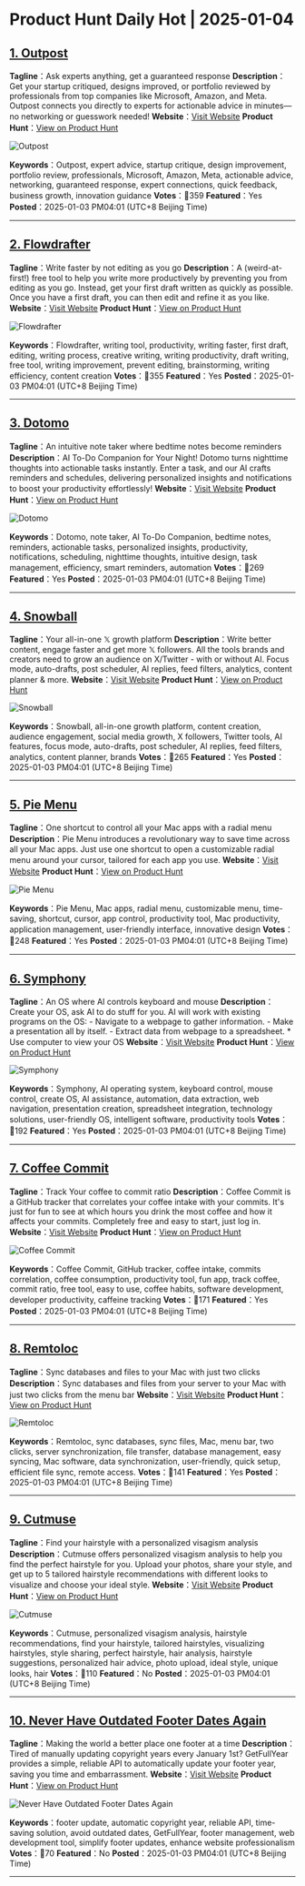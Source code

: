 # Product Hunt Daily Hot | 2025-01-04

## [1. Outpost](https://www.producthunt.com/posts/outpost-4?utm_campaign=producthunt-api&utm_medium=api-v2&utm_source=Application%3A+phtrends+%28ID%3A+147529%29)
**Tagline**：Ask experts anything, get a guaranteed response
**Description**：Get your startup critiqued, designs improved, or portfolio reviewed by professionals from top companies like Microsoft, Amazon, and Meta. Outpost connects you directly to experts for actionable advice in minutes—no networking or guesswork needed!
**Website**：[Visit Website](https://www.producthunt.com/r/4M6I5HM2IWEJXU?utm_campaign=producthunt-api&utm_medium=api-v2&utm_source=Application%3A+phtrends+%28ID%3A+147529%29)
**Product Hunt**：[View on Product Hunt](https://www.producthunt.com/posts/outpost-4?utm_campaign=producthunt-api&utm_medium=api-v2&utm_source=Application%3A+phtrends+%28ID%3A+147529%29)

![Outpost](https://ph-files.imgix.net/7eca4739-fcb2-4363-8002-5dfe5379d768.png?auto=format&fit=crop&frame=1&h=512&w=1024)

**Keywords**：Outpost, expert advice, startup critique, design improvement, portfolio review, professionals, Microsoft, Amazon, Meta, actionable advice, networking, guaranteed response, expert connections, quick feedback, business growth, innovation guidance
**Votes**：🔺359
**Featured**：Yes
**Posted**：2025-01-03 PM04:01 (UTC+8 Beijing Time)

---

## [2. Flowdrafter](https://www.producthunt.com/posts/flowdrafter?utm_campaign=producthunt-api&utm_medium=api-v2&utm_source=Application%3A+phtrends+%28ID%3A+147529%29)
**Tagline**：Write faster by not editing as you go
**Description**：A (weird-at-first!) free tool to help you write more productively by preventing you from editing as you go. Instead, get your first draft written as quickly as possible. Once you have a first draft, you can then edit and refine it as you like.
**Website**：[Visit Website](https://www.producthunt.com/r/YIFYZCGV6EWEND?utm_campaign=producthunt-api&utm_medium=api-v2&utm_source=Application%3A+phtrends+%28ID%3A+147529%29)
**Product Hunt**：[View on Product Hunt](https://www.producthunt.com/posts/flowdrafter?utm_campaign=producthunt-api&utm_medium=api-v2&utm_source=Application%3A+phtrends+%28ID%3A+147529%29)

![Flowdrafter](https://ph-files.imgix.net/c9d32359-a22b-437c-9fd2-f8e39dd55aac.png?auto=format&fit=crop&frame=1&h=512&w=1024)

**Keywords**：Flowdrafter, writing tool, productivity, writing faster, first draft, editing, writing process, creative writing, writing productivity, draft writing, free tool, writing improvement, prevent editing, brainstorming, writing efficiency, content creation
**Votes**：🔺355
**Featured**：Yes
**Posted**：2025-01-03 PM04:01 (UTC+8 Beijing Time)

---

## [3. Dotomo](https://www.producthunt.com/posts/dotomo?utm_campaign=producthunt-api&utm_medium=api-v2&utm_source=Application%3A+phtrends+%28ID%3A+147529%29)
**Tagline**：An intuitive note taker where bedtime notes become reminders
**Description**：AI To-Do Companion for Your Night! Dotomo turns nighttime thoughts into actionable tasks instantly. Enter a task, and our AI crafts reminders and schedules, delivering personalized insights and notifications to boost your productivity effortlessly!
**Website**：[Visit Website](https://www.producthunt.com/r/TSWSI3YVJKZITN?utm_campaign=producthunt-api&utm_medium=api-v2&utm_source=Application%3A+phtrends+%28ID%3A+147529%29)
**Product Hunt**：[View on Product Hunt](https://www.producthunt.com/posts/dotomo?utm_campaign=producthunt-api&utm_medium=api-v2&utm_source=Application%3A+phtrends+%28ID%3A+147529%29)

![Dotomo](https://ph-files.imgix.net/940a219b-1d24-44e8-a748-e293cb95bd2f.png?auto=format&fit=crop&frame=1&h=512&w=1024)

**Keywords**：Dotomo, note taker, AI To-Do Companion, bedtime notes, reminders, actionable tasks, personalized insights, productivity, notifications, scheduling, nighttime thoughts, intuitive design, task management, efficiency, smart reminders, automation
**Votes**：🔺269
**Featured**：Yes
**Posted**：2025-01-03 PM04:01 (UTC+8 Beijing Time)

---

## [4. Snowball](https://www.producthunt.com/posts/snowball-700e3f06-2cd9-469e-a1f3-0bbf51a1136a?utm_campaign=producthunt-api&utm_medium=api-v2&utm_source=Application%3A+phtrends+%28ID%3A+147529%29)
**Tagline**：Your all-in-one 𝕏 growth platform
**Description**：Write better content, engage faster and get more 𝕏 followers. All the tools brands and creators need to grow an audience on X/Twitter - with or without AI. Focus mode, auto-drafts, post scheduler, AI replies, feed filters, analytics, content planner & more.
**Website**：[Visit Website](https://www.producthunt.com/r/WNCNS4OOFCPKBK?utm_campaign=producthunt-api&utm_medium=api-v2&utm_source=Application%3A+phtrends+%28ID%3A+147529%29)
**Product Hunt**：[View on Product Hunt](https://www.producthunt.com/posts/snowball-700e3f06-2cd9-469e-a1f3-0bbf51a1136a?utm_campaign=producthunt-api&utm_medium=api-v2&utm_source=Application%3A+phtrends+%28ID%3A+147529%29)

![Snowball](https://ph-files.imgix.net/21717c01-ac66-4237-829c-0ae7852d9e08.png?auto=format&fit=crop&frame=1&h=512&w=1024)

**Keywords**：Snowball, all-in-one growth platform, content creation, audience engagement, social media growth, X followers, Twitter tools, AI features, focus mode, auto-drafts, post scheduler, AI replies, feed filters, analytics, content planner, brands
**Votes**：🔺265
**Featured**：Yes
**Posted**：2025-01-03 PM04:01 (UTC+8 Beijing Time)

---

## [5. Pie Menu](https://www.producthunt.com/posts/pie-menu?utm_campaign=producthunt-api&utm_medium=api-v2&utm_source=Application%3A+phtrends+%28ID%3A+147529%29)
**Tagline**：One shortcut to control all your Mac apps with a radial menu
**Description**：Pie Menu introduces a revolutionary way to save time across all your Mac apps. Just use one shortcut to open a customizable radial menu around your cursor, tailored for each app you use.
**Website**：[Visit Website](https://www.producthunt.com/r/6MWYZ4LXR45NNE?utm_campaign=producthunt-api&utm_medium=api-v2&utm_source=Application%3A+phtrends+%28ID%3A+147529%29)
**Product Hunt**：[View on Product Hunt](https://www.producthunt.com/posts/pie-menu?utm_campaign=producthunt-api&utm_medium=api-v2&utm_source=Application%3A+phtrends+%28ID%3A+147529%29)

![Pie Menu](https://ph-files.imgix.net/7326b165-db4e-40b4-b378-9ffe152e4eb3.jpeg?auto=format&fit=crop&frame=1&h=512&w=1024)

**Keywords**：Pie Menu, Mac apps, radial menu, customizable menu, time-saving, shortcut, cursor, app control, productivity tool, Mac productivity, application management, user-friendly interface, innovative design
**Votes**：🔺248
**Featured**：Yes
**Posted**：2025-01-03 PM04:01 (UTC+8 Beijing Time)

---

## [6. Symphony](https://www.producthunt.com/posts/symphony-7?utm_campaign=producthunt-api&utm_medium=api-v2&utm_source=Application%3A+phtrends+%28ID%3A+147529%29)
**Tagline**：An OS where AI controls keyboard and mouse
**Description**：Create your OS, ask AI to do stuff for you. AI will work with existing programs on the OS: - Navigate to a webpage to gather information. - Make a presentation all by itself. - Extract data from webpage to a spreadsheet. * Use computer to view your OS
**Website**：[Visit Website](https://www.producthunt.com/r/VW6UNXN6TM4XHT?utm_campaign=producthunt-api&utm_medium=api-v2&utm_source=Application%3A+phtrends+%28ID%3A+147529%29)
**Product Hunt**：[View on Product Hunt](https://www.producthunt.com/posts/symphony-7?utm_campaign=producthunt-api&utm_medium=api-v2&utm_source=Application%3A+phtrends+%28ID%3A+147529%29)

![Symphony](https://ph-files.imgix.net/7fd05a7c-b10b-4b56-be76-4869bc19dae4.jpeg?auto=format&fit=crop&frame=1&h=512&w=1024)

**Keywords**：Symphony, AI operating system, keyboard control, mouse control, create OS, AI assistance, automation, data extraction, web navigation, presentation creation, spreadsheet integration, technology solutions, user-friendly OS, intelligent software, productivity tools
**Votes**：🔺192
**Featured**：Yes
**Posted**：2025-01-03 PM04:01 (UTC+8 Beijing Time)

---

## [7. Coffee Commit](https://www.producthunt.com/posts/coffee-commit?utm_campaign=producthunt-api&utm_medium=api-v2&utm_source=Application%3A+phtrends+%28ID%3A+147529%29)
**Tagline**：Track Your coffee to commit ratio
**Description**：Coffee Commit is a GitHub tracker that correlates your coffee intake with your commits. It's just for fun to see at which hours you drink the most coffee and how it affects your commits. Completely free and easy to start, just log in.
**Website**：[Visit Website](https://www.producthunt.com/r/YLCPYUHW6G4FWU?utm_campaign=producthunt-api&utm_medium=api-v2&utm_source=Application%3A+phtrends+%28ID%3A+147529%29)
**Product Hunt**：[View on Product Hunt](https://www.producthunt.com/posts/coffee-commit?utm_campaign=producthunt-api&utm_medium=api-v2&utm_source=Application%3A+phtrends+%28ID%3A+147529%29)

![Coffee Commit](https://ph-files.imgix.net/360618de-037d-4449-b536-32485520a82f.png?auto=format&fit=crop&frame=1&h=512&w=1024)

**Keywords**：Coffee Commit, GitHub tracker, coffee intake, commits correlation, coffee consumption, productivity tool, fun app, track coffee, commit ratio, free tool, easy to use, coffee habits, software development, developer productivity, caffeine tracking
**Votes**：🔺171
**Featured**：Yes
**Posted**：2025-01-03 PM04:01 (UTC+8 Beijing Time)

---

## [8. Remtoloc](https://www.producthunt.com/posts/remtoloc?utm_campaign=producthunt-api&utm_medium=api-v2&utm_source=Application%3A+phtrends+%28ID%3A+147529%29)
**Tagline**：Sync databases and files to your Mac with just two clicks
**Description**：Sync databases and files from your server to your Mac with just two clicks from the menu bar
**Website**：[Visit Website](https://www.producthunt.com/r/MGO4FTTTLYLVDR?utm_campaign=producthunt-api&utm_medium=api-v2&utm_source=Application%3A+phtrends+%28ID%3A+147529%29)
**Product Hunt**：[View on Product Hunt](https://www.producthunt.com/posts/remtoloc?utm_campaign=producthunt-api&utm_medium=api-v2&utm_source=Application%3A+phtrends+%28ID%3A+147529%29)

![Remtoloc](https://ph-files.imgix.net/2379e6fa-4a7d-439a-b7a5-d8c8a072b11f.png?auto=format&fit=crop&frame=1&h=512&w=1024)

**Keywords**：Remtoloc, sync databases, sync files, Mac, menu bar, two clicks, server synchronization, file transfer, database management, easy syncing, Mac software, data synchronization, user-friendly, quick setup, efficient file sync, remote access.
**Votes**：🔺141
**Featured**：Yes
**Posted**：2025-01-03 PM04:01 (UTC+8 Beijing Time)

---

## [9. Cutmuse](https://www.producthunt.com/posts/cutmuse?utm_campaign=producthunt-api&utm_medium=api-v2&utm_source=Application%3A+phtrends+%28ID%3A+147529%29)
**Tagline**：Find your hairstyle with a personalized visagism analysis
**Description**：Cutmuse offers personalized visagism analysis to help you find the perfect hairstyle for you. Upload your photos, share your style, and get up to 5 tailored hairstyle recommendations with different looks to visualize and choose your ideal style.
**Website**：[Visit Website](https://www.producthunt.com/r/CGTYW7IXYYKLZP?utm_campaign=producthunt-api&utm_medium=api-v2&utm_source=Application%3A+phtrends+%28ID%3A+147529%29)
**Product Hunt**：[View on Product Hunt](https://www.producthunt.com/posts/cutmuse?utm_campaign=producthunt-api&utm_medium=api-v2&utm_source=Application%3A+phtrends+%28ID%3A+147529%29)

![Cutmuse](https://ph-files.imgix.net/8e75146d-11c5-487e-9e02-82e5f6fa67d3.jpeg?auto=format&fit=crop&frame=1&h=512&w=1024)

**Keywords**：Cutmuse, personalized visagism analysis, hairstyle recommendations, find your hairstyle, tailored hairstyles, visualizing hairstyles, style sharing, perfect hairstyle, hair analysis, hairstyle suggestions, personalized hair advice, photo upload, ideal style, unique looks, hair
**Votes**：🔺110
**Featured**：No
**Posted**：2025-01-03 PM04:01 (UTC+8 Beijing Time)

---

## [10. Never Have Outdated Footer Dates Again](https://www.producthunt.com/posts/never-have-outdated-footer-dates-again?utm_campaign=producthunt-api&utm_medium=api-v2&utm_source=Application%3A+phtrends+%28ID%3A+147529%29)
**Tagline**：Making the world a better place one footer at a time
**Description**：Tired of manually updating copyright years every January 1st? GetFullYear provides a simple, reliable API to automatically update your footer year, saving you time and embarrassment.
**Website**：[Visit Website](https://www.producthunt.com/r/TLPSKVOPSQCJCI?utm_campaign=producthunt-api&utm_medium=api-v2&utm_source=Application%3A+phtrends+%28ID%3A+147529%29)
**Product Hunt**：[View on Product Hunt](https://www.producthunt.com/posts/never-have-outdated-footer-dates-again?utm_campaign=producthunt-api&utm_medium=api-v2&utm_source=Application%3A+phtrends+%28ID%3A+147529%29)

![Never Have Outdated Footer Dates Again](https://ph-files.imgix.net/c2d536e0-3725-40e6-96ed-9d145227a13c.png?auto=format&fit=crop&frame=1&h=512&w=1024)

**Keywords**：footer update, automatic copyright year, reliable API, time-saving solution, avoid outdated dates, GetFullYear, footer management, web development tool, simplify footer updates, enhance website professionalism
**Votes**：🔺70
**Featured**：No
**Posted**：2025-01-03 PM04:01 (UTC+8 Beijing Time)

---

